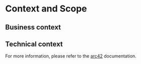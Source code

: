 # Context and Scope

## Business context

## Technical context

For more information, please refer to the [arc42](https://docs.arc42.org/section-3/) documentation.
